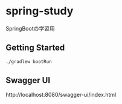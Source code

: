 # spring-study

SpringBootの学習用

## Getting Started

```sh
./gradlew bootRun
```

## Swagger UI

http://localhost:8080/swagger-ui/index.html

